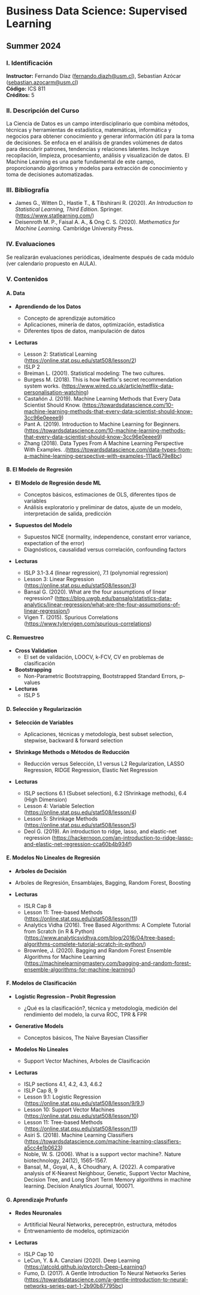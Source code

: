# Business Data Science: Supervised Learning
## Summer 2024

### I. Identificación
**Instructor:** Fernando Díaz (fernando.diazh@usm.cl), Sebastian Azócar (sebastian.azocarm@usm.cl)  
**Código:** ICS 811  
**Créditos:** 5

### II. Descripción del Curso
La Ciencia de Datos es un campo interdisciplinario que combina métodos, técnicas y herramientas de estadística, matemáticas, informática y negocios para obtener conocimiento y generar información útil para la toma de decisiones. Se enfoca en el análisis de grandes volúmenes de datos para descubrir patrones, tendencias y relaciones latentes. Incluye recopilación, limpieza, procesamiento, análisis y visualización de datos. El Machine Learning es una parte fundamental de este campo, proporcionando algoritmos y modelos para extracción de conocimiento y toma de decisiones automatizadas.

### III. Bibliografía
- James G., Witten D., Hastie T., & Tibshirani R. (2020). _An Introduction to Statistical Learning, Third Edition_. Springer. (https://www.statlearning.com/)
- Deisenroth M. P., Faisal A. A., & Ong C. S. (2020). _Mathematics for Machine Learning_. Cambridge University Press.

### IV. Evaluaciones
  Se realizarán evaluaciones periódicas, idealmente después de cada módulo (ver calendario propuesto en AULA).
  
### V. Contenidos

#### A. Data
- **Aprendiendo de los Datos**
  - Concepto de aprendizaje automático
  - Aplicaciones, minería de datos, optimización, estadística
  - Diferentes tipos de datos, manipulación de datos

- **Lecturas**
  - Lesson 2: Statistical Learning (https://online.stat.psu.edu/stat508/lesson/2)
  - ISLP 2
  - Breiman L. (2001). Statistical modeling: The two cultures.
  - Burgess M. (2018). This is how Netflix's secret recommendation system works. (https://www.wired.co.uk/article/netflix-data-personalisation-watching)
  - Castañón J. (2019). Machine Learning Methods that Every Data Scientist Should Know. (https://towardsdatascience.com/10-machine-learning-methods-that-every-data-scientist-should-know-3cc96e0eeee9)
  - Pant A. (2019). Introduction to Machine Learning for Beginners. (https://towardsdatascience.com/10-machine-learning-methods-that-every-data-scientist-should-know-3cc96e0eeee9)
  - Zhang (2018). Data Types From A Machine Learning Perspective With Examples. .(https://towardsdatascience.com/data-types-from-a-machine-learning-perspective-with-examples-111ac679e8bc)

#### B. El Modelo de Regresión
- **El Modelo de Regresión desde ML**
  - Conceptos básicos, estimaciones de OLS, diferentes tipos de variables
  - Análisis exploratorio y preliminar de datos, ajuste de un modelo, interpretación de salida, predicción

- **Supuestos del Modelo**
  - Supuestos NICE (normality, independence, constant error variance, expectation of the error)
  - Diagnósticos, causalidad versus correlación, confounding factors

- **Lecturas**
  - ISLP 3.1-3.4 (linear regression), 7.1 (polynomial regression)
  - Lesson 3: Linear Regression (https://online.stat.psu.edu/stat508/lesson/3)
  - Bansal G. (2020). What are the four assumptions of linear regression? (https://blog.uwgb.edu/bansalg/statistics-data-analytics/linear-regression/what-are-the-four-assumptions-of-linear-regression/)
  - Vigen T. (2015). Spurious Correlations (https://www.tylervigen.com/spurious-correlations)

#### C. Remuestreo
- **Cross Validation**
  - El set de validación, LOOCV, k-FCV, CV en problemas de clasificación
- **Bootstrapping**
  - Non-Parametric Bootstrapping, Bootstrapped Standard Errors, p-values
- **Lecturas**
  - ISLP 5

#### D. Selección y Regularización
- **Selección de Variables**
  - Aplicaciones, técnicas y metodología, best subset selection, stepwise, backward & forward selection

- **Shrinkage Methods o Métodos de Reducción**
  - Reducción versus Selección, L1 versus L2 Regularization, LASSO Regression, RIDGE Regression, Elastic Net Regression

- **Lecturas**
  - ISLP sections 6.1 (Subset selection), 6.2 (Shrinkage methods), 6.4 (High Dimension)
  - Lesson 4: Variable Selection (https://online.stat.psu.edu/stat508/lesson/4)
  - Lesson 5: Shrinkage Methods (https://online.stat.psu.edu/stat508/lesson/5)
  - Deol G. (2019). An introduction to ridge, lasso, and elastic-net regression (https://hackernoon.com/an-introduction-to-ridge-lasso-and-elastic-net-regression-cca60b4b934f)

#### E. Modelos No Lineales de Regresión

  - **Arboles de Decisión**
  - Arboles de Regresión, Ensamblajes, Bagging, Random Forest, Boosting

- **Lecturas**
  - ISLR Cap 8
  - Lesson 11: Tree-based Methods (https://online.stat.psu.edu/stat508/lesson/11)
  - Analytics Vidha (2016). Tree Based Algorithms: A Complete Tutorial from Scratch (in R & Python) (https://www.analyticsvidhya.com/blog/2016/04/tree-based-algorithms-complete-tutorial-scratch-in-python/)
  - Brownlee, J. (2020).  Bagging and Random Forest Ensemble Algorithms for Machine Learning (https://machinelearningmastery.com/bagging-and-random-forest-ensemble-algorithms-for-machine-learning/)


#### F. Modelos de Clasificación
- **Logistic Regression – Probit Regression**
  - ¿Qué es la clasificación?, técnica y metodología, medición del rendimiento del modelo, la curva ROC, TPR & FPR

- **Generative Models**
  - Conceptos básicos, The Naïve Bayesian Classifier

- **Modelos No Lineales**
  - Support Vector Machines, Arboles de Clasificación

- **Lecturas**
  - ISLP sections 4.1, 4.2, 4.3, 4.6.2
  - ISLP Cap 8, 9
  - Lesson 9.1: Logistic Regression (https://online.stat.psu.edu/stat508/lesson/9/9.1)
  - Lesson 10: Support Vector Machines (https://online.stat.psu.edu/stat508/lesson/10)
  - Lesson 11: Tree-based Methods (https://online.stat.psu.edu/stat508/lesson/11)
  - Asiri S. (2018). Machine Learning Classifiers (https://towardsdatascience.com/machine-learning-classifiers-a5cc4e1b0623)
  - Noble, W. S. (2006). What is a support vector machine?. Nature biotechnology, 24(12), 1565-1567.
  - Bansal, M., Goyal, A., & Choudhary, A. (2022). A comparative analysis of K-Nearest Neighbour, Genetic, Support Vector Machine, Decision Tree, and Long Short Term Memory algorithms in machine learning. Decision Analytics Journal, 100071.

#### G. Aprendizaje Profunfo
- **Redes Neuronales**
  - Artitificial Neural Networks, pereceptrón, estructura, métodos
  - Entrwenamiento de modelos, optimización

- **Lecturas**
  - ISLP Cap 10
  - LeCun, Y. & A. Canziani (2020). Deep Learning (https://atcold.github.io/pytorch-Deep-Learning/)
  - Fumo, D. (2017). A Gentle Introduction To Neural Networks Series (https://towardsdatascience.com/a-gentle-introduction-to-neural-networks-series-part-1-2b90b87795bc)


